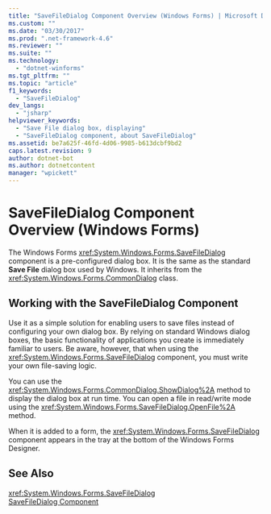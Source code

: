 ```yaml
---
title: "SaveFileDialog Component Overview (Windows Forms) | Microsoft Docs"
ms.custom: ""
ms.date: "03/30/2017"
ms.prod: ".net-framework-4.6"
ms.reviewer: ""
ms.suite: ""
ms.technology: 
  - "dotnet-winforms"
ms.tgt_pltfrm: ""
ms.topic: "article"
f1_keywords: 
  - "SaveFileDialog"
dev_langs: 
  - "jsharp"
helpviewer_keywords: 
  - "Save File dialog box, displaying"
  - "SaveFileDialog component, about SaveFileDialog"
ms.assetid: be7a625f-46fd-4d06-9985-b613dcbf9bd2
caps.latest.revision: 9
author: dotnet-bot
ms.author: dotnetcontent
manager: "wpickett"
---
```

# SaveFileDialog Component Overview (Windows Forms)
The Windows Forms <xref:System.Windows.Forms.SaveFileDialog> component is a pre-configured dialog box. It is the same as the standard **Save File** dialog box used by Windows. It inherits from the <xref:System.Windows.Forms.CommonDialog> class.  
  
## Working with the SaveFileDialog Component  
 Use it as a simple solution for enabling users to save files instead of configuring your own dialog box. By relying on standard Windows dialog boxes, the basic functionality of applications you create is immediately familiar to users. Be aware, however, that when using the <xref:System.Windows.Forms.SaveFileDialog> component, you must write your own file-saving logic.  
  
 You can use the <xref:System.Windows.Forms.CommonDialog.ShowDialog%2A> method to display the dialog box at run time. You can open a file in read/write mode using the <xref:System.Windows.Forms.SaveFileDialog.OpenFile%2A> method.  
  
 When it is added to a form, the <xref:System.Windows.Forms.SaveFileDialog> component appears in the tray at the bottom of the Windows Forms Designer.  
  
## See Also  
 <xref:System.Windows.Forms.SaveFileDialog>   
 [SaveFileDialog Component](../../../../docs/framework/winforms/controls/savefiledialog-component-windows-forms.md)